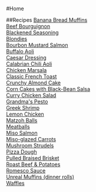 #Home


##Recipes
[Banana Bread Muffins](recipes/posts/Banana_Bread_Muffins.md)  
[Beef Bourguignon](recipes/posts/Beef_Bourguignon.md)  
[Blackened Seasoning](recipes/posts/Blackened_Seasoning.md)  
[Blondies](recipes/posts/Blondies.md)  
[Bourbon Mustard Salmon](recipes/posts/Bourbon_Mustard_Salmon.md)  
[Buffalo Aoli](recipes/posts/Buffalo_Aoli.md)  
[Caesar Dressing](recipes/posts/Caesar_Dressing.md)  
[Calabrian Chili Aoli](recipes/posts/Calabrian_Chili_Aoli.md)  
[Chicken Marsala](recipes/posts/Chicken_Marsala.md)  
[Classic French Toast](recipes/posts/Classic_French_Toast.md)  
[Crunchy Almond Cake](recipes/posts/Crunchy_Almond_Cake.md)  
[Corn Cakes with Black-Bean Salsa](recipes/posts/Corn_Cakes_with_Black-Bean_Salsa.md)  
[Curry Chicken Salad](recipes/posts/Curry_Chicken_Salad.md)  
[Grandma's Pesto](recipes/posts/Grandma's_Pesto.md)  
[Greek Shrimp](recipes/posts/Greek_Shrimp.md)  
[Lemon Chicken](recipes/posts/Lemon_Chicken.md)  
[Matzoh Balls](recipes/posts/Matzoh_Balls.md)  
[Meatballs](recipes/posts/Meatballs.md)  
[Miso Salmon](recipes/posts/Miso_Salmon.md)  
[Miso-glazed Carrots](recipes/posts/Miso-glazed_Carrots.md)  
[Mushroom Strudels](recipes/posts/Mushroom_Strudels.md)  
[Pizza Dough](recipes/posts/Pizza_Dough.md)  
[Pulled Braised Brisket](recipes/posts/Pulled_Braised_Brisket.md)  
[Roast Beef & Potatoes](recipes/posts/Roast_Beef_&_Potatoes.md)  
[Romesco Sauce](recipes/posts/Romesco_Sauce.md)  
[Unreal Muffins (dinner rolls)](recipes/posts/Unreal_Muffins_(dinner_rolls).md)  
[Waffles](recipes/posts/Waffles.md)  
